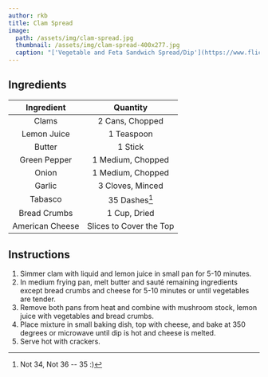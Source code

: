 ```yaml
---
author: rkb
title: Clam Spread
image:
  path: /assets/img/clam-spread.jpg
  thumbnail: /assets/img/clam-spread-400x277.jpg
  caption: "['Vegetable and Feta Sandwich Spread/Dip'](https://www.flickr.com/photos/38895964@N00/6832663350) by [saaleha](https://www.flickr.com/photos/38895964@N00) is licensed under [CC BY-SA 2.0](https://creativecommons.org/licenses/by-sa/2.0/?ref=ccsearch&atype=rich)"
---
```


## Ingredients

| Ingredient | Quantity |
|:-:|:-:|
| Clams | 2 Cans, Chopped |
| Lemon Juice | 1 Teaspoon |
| Butter | 1 Stick |
| Green Pepper | 1 Medium, Chopped |
| Onion | 1 Medium, Chopped |
| Garlic | 3 Cloves, Minced |
| Tabasco | 35 Dashes[^1] |
| Bread Crumbs | 1 Cup, Dried |
| American Cheese | Slices to Cover the Top |

## Instructions
1. Simmer clam with liquid and lemon juice in small pan for 5-10 minutes.
2. In medium frying pan, melt butter and sauté remaining ingredients except bread crumbs and cheese for 5-10 minutes or until vegetables are tender.
3. Remove both pans from heat and combine with mushroom stock, lemon juice with vegetables and bread crumbs.
4. Place mixture in small baking dish, top with cheese, and bake at 350 degrees or microwave until dip is hot and cheese is melted.
5. Serve hot with crackers.

[^1]: Not 34, Not 36 -- 35 :)
